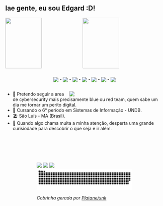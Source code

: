 ## Iae gente, eu sou Edgard :D!

<!-- GitHub Stats -->
<div style">
  <img height="160em" width="48%" src="https://github-readme-stats.vercel.app/api?username=EdgardMaia&count_private=true&show_icons=true&theme=synthwave" />
  <img height="160em" width="48%" src="https://github-readme-stats.vercel.app/api/top-langs/?username=EdgardMaia&theme=synthwave&layout=compact" />
</div>

###

<!-- Linguagens Mais Usadas -->
<div style="display: inline_block" align="center">
  <img align="center" width="35px" src="https://cdn.jsdelivr.net/gh/devicons/devicon/icons/html5/html5-original.svg" /> -
  <img align="center" width="35px" src="https://cdn.jsdelivr.net/gh/devicons/devicon/icons/css3/css3-original.svg" /> -
  <img align="center" width="35px" src="https://cdn.jsdelivr.net/gh/devicons/devicon/icons/python/python-original.svg" /> -
  <img align="center" width="35px" src="https://cdn.jsdelivr.net/gh/devicons/devicon@latest/icons/linux/linux-original.svg" /> -
  <img align="center" width="35px" src="https://cdn.jsdelivr.net/gh/devicons/devicon@latest/icons/git/git-original-wordmark.svg" /> -
  <img align="center" width="35px" src="https://cdn.jsdelivr.net/gh/devicons/devicon@latest/icons/github/github-original-wordmark.svg" /> -
  <img align="center" width="35px" src="https://cdn.jsdelivr.net/gh/devicons/devicon/icons/vscode/vscode-original.svg" />
</div>

##

<!-- Sobre mim -->
<img width="300px" align="right" src="https://cdn.discordapp.com/attachments/910354379729674313/952737631307956254/Simpson-GIF.gif"></img>
<div>
  
  - 🤟 Pretendo seguir a area de cybersecurity mais precisamente blue ou red team, quem sabe um dia me tornar um perito digital.
  - 📖 Cursando o 6° período em Sistemas de Informação - UNDB. 
  - 🏖️  São Luís - MA (Brasil).
  - 👀 Quando algo chama muita a minha atenção, desperta uma grande curisiodade para descobrir o que seja e ir além. 

</div>

##

<!-- Pode me encontrar por aqui -->
<div style="margin: 100px">
  <a href="https://www.instagram.com/_edgardmaia_/"><img src="https://img.shields.io/badge/Instagram-E4405F?style=for-the-badge&logo=instagram&logoColor=white" target="_blank"></img></a>
  <a href="https://www.linkedin.com/in/edgard-maia/"><img src="https://img.shields.io/badge/LinkedIn-0077B5?style=for-the-badge&logo=linkedin&logoColor=white" target="_blank"></img></a>
  <a href="mailto:edgardmaiaa@gmail.com"><img src="https://img.shields.io/badge/Gmail-D14836?style=for-the-badge&logo=gmail&logoColor=white" target="_blank"></img></a>

<picture>
  <source media="(prefers-color-scheme: dark)" srcset="https://raw.githubusercontent.com/platane/platane/output/github-contribution-grid-snake-dark.svg">
  <img alt="github contribution grid snake animation" src="https://raw.githubusercontent.com/platane/platane/output/github-contribution-grid-snake.svg">
</picture>

_Cobrinha gerada por [Platane/snk](https://github.com/Platane/snk)_
</div>
<br><br>
